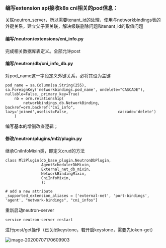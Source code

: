 ### 编写extension api接收k8s cni相关的pod信息：

关联neutron_server，所以需要tenant_id的处理，使用与networkbindings表的外键关系，建立父子表关联，解决级联删除问题和tenant_id的取值问题

#### 编写/neutron/extensions/cni_info.py

完成相关数据库表定义。全部允许post

#### 编写/neutron/db/cni_info_db.py

对pod_name这一字段定义外键关系，必将其设为主键

```
pod_name = sa.Column(sa.String(255),                    sa.ForeignKey('networkbindings.pod_name', ondelete="CASCADE"),                      nullable=False, primary_key=True)
    nb = orm.relationship(
        networkbindings_db.NetworkBinding, backref=orm.backref("cni_info",                    lazy='joined',uselist=False,                      cascade='delete')
    )
```

编写基本的增删改查逻辑；

#### 修改/neutron/plugins/ml2/plugin.py

继承CniInfoMixin类，即定义crud的方法

```
class Ml2Plugin(db_base_plugin.NeutronDbPlugin,
                AgentSchedulerDbMixin,
                External_net_db_mixin,
                NetworkBindingMixin,
                CniInfoMixin,
                ):
```

```
# add a new attribute
_supported_extension_aliases = ['external-net', 'port-bindings', 'agent', "network-bindings", "cni_infos"]
```

重新启动neutron-server

```
service neutron-server restart
```

进行post/get操作（已关闭keystone，若开启keystone，需要先token-get）

![image-20200707170609903](C:\Users\Administrator\AppData\Roaming\Typora\typora-user-images\image-20200707170609903.png)